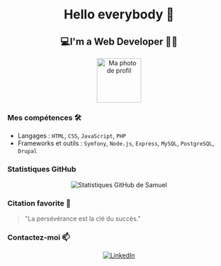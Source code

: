 <h1 align="center">Hello everybody 👋</h1>

<h2 align="center">💻I'm a Web Developer 👨‍💻</h2>

<p align="center">
  <img src="https://avatars.githubusercontent.com/u/113606314?v=4" width="100" height="100" alt="Ma photo de profil"/>
</p>

<h3>Mes compétences 🛠</h3>

- Langages : `HTML`, `CSS`, `JavaScript`, `PHP`
- Frameworks et outils : `Symfony`, `Node.js`, `Express`, `MySQL`, `PostgreSQL`, `Drupal`

<h3>Statistiques GitHub</h3>
<p align="center">
  <img src="https://github-readme-stats.vercel.app/api?username=samueltomen&show_icons=true" alt="Statistiques GitHub de Samuel"/>
</p>

<h3>Citation favorite 💬</h3>
<blockquote>
  "La persévérance est la clé du succès."
</blockquote>

<h3>Contactez-moi 📫</h3>
<p align="center">
  <a href="https://www.linkedin.com/in/samuel-tomen-nana-b46ab9141">
    <img src="https://img.shields.io/badge/LinkedIn-0077B5?style=for-the-badge&logo=linkedin&logoColor=white" alt="LinkedIn"/>
  </a>
</p>

